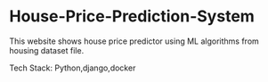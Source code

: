 # House-Price-Prediction-System
This website shows house price predictor using ML algorithms from housing dataset file.

Tech Stack: Python,django,docker
